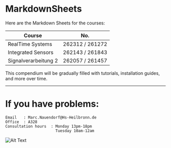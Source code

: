 # MarkdownSheets

Here are the Markdown Sheets for the courses:

| Course        | No.           | 
| ------------- |:-------------:| 
| RealTime Systems     | 262312 / 261272 |
| Integrated Sensors   |262143 / 261843|
| Signalverarbeitung 2 | 262057 / 261457|


This compendium will be gradually filled with tutorials, installation guides, and more over time.


---
# If you have problems:

    Email   : Marc.Nauendorf@Hs-Heilbronn.de
    Office  : A328
    Consultation hours  : Monday 13pm-18pm 
                          Tuesday 10am-12am 

![Alt Text](https://media4.giphy.com/media/3o6Ztp4hI5dPBKSzQc/giphy.gif?cid=ecf05e471t4f2x0peq6gfszcl06l8b90idjw7qm80zaj7i3n&ep=v1_gifs_related&rid=giphy.gif&ct=g)

